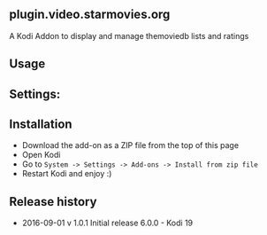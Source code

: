 plugin.video.starmovies.org
---------------------------

A Kodi Addon to display and manage themoviedb lists and ratings

Usage
-----

Settings:
---------

Installation
------------

 - Download the add-on as a ZIP file from the top of this page
 - Open Kodi
 - Go to `System -> Settings -> Add-ons -> Install from zip file`
 - Restart Kodi and enjoy :)
 
Release history
---------------
  * 2016-09-01 v 1.0.1 Initial release
  6.0.0 - Kodi 19
